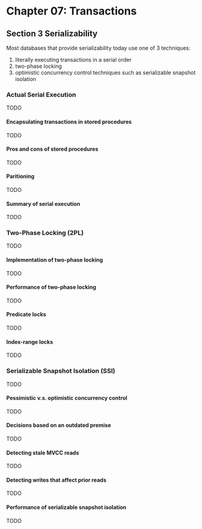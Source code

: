 # Chapter 07: Transactions

## Section 3 Serializability

Most databases that provide serializability today use one of 3 techniques:

1. literally executing transactions in a serial order
2. two-phase locking
3. optimistic concurrency control techniques such as serializable snapshot isolation

### Actual Serial Execution

TODO

#### Encapsulating transactions in stored procedures

TODO

#### Pros and cons of stored procedures

TODO

#### Paritioning

TODO

#### Summary of serial execution

TODO

### Two-Phase Locking (2PL)

TODO

#### Implementation of two-phase locking

TODO

#### Performance of two-phase locking

TODO

#### Predicate locks

TODO

#### Index-range locks

TODO

### Serializable Snapshot Isolation (SSI)

TODO

#### Pessimistic v.s. optimistic concurrency control

TODO

#### Decisions based on an outdated premise

TODO

#### Detecting stale MVCC reads

TODO

#### Detecting writes that affect prior reads

TODO

#### Performance of serializable snapshot isolation

TODO
